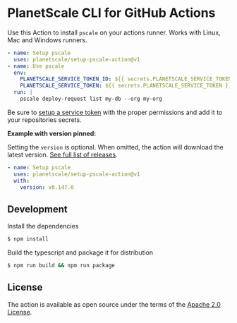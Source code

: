 # PlanetScale CLI for GitHub Actions

Use this Action to install `pscale` on your actions runner. Works with Linux, Mac and Windows runners.

```yaml
- name: Setup pscale
  uses: planetscale/setup-pscale-action@v1
- name: Use pscale
  env:
    PLANETSCALE_SERVICE_TOKEN_ID: ${{ secrets.PLANETSCALE_SERVICE_TOKEN_ID }}
    PLANETSCALE_SERVICE_TOKEN: ${{ secrets.PLANETSCALE_SERVICE_TOKEN }}
  run: |
    pscale deploy-request list my-db --org my-org
```

Be sure to [setup a service token](https://planetscale.com/docs/concepts/service-tokens) with the proper permissions and add it to your repositories secrets.

**Example with version pinned:**

Setting the `version` is optional. When omitted, the action will download the latest version. [See full list of releases](https://github.com/planetscale/cli/releases).

```yaml
- name: Setup pscale
  uses: planetscale/setup-pscale-action@v1
  with:
    version: v0.147.0
```

## Development

Install the dependencies  
```bash
$ npm install
```

Build the typescript and package it for distribution
```bash
$ npm run build && npm run package
```

## License

The action is available as open source under the terms of the [Apache 2.0 License](https://opensource.org/license/apache-2-0/).

